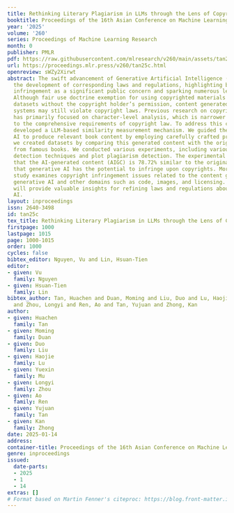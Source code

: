 ```yaml
---
title: Rethinking Literary Plagiarism in LLMs through the Lens of Copyright Laws
booktitle: Proceedings of the 16th Asian Conference on Machine Learning
year: '2025'
volume: '260'
series: Proceedings of Machine Learning Research
month: 0
publisher: PMLR
pdf: https://raw.githubusercontent.com/mlresearch/v260/main/assets/tan25c/tan25c.pdf
url: https://proceedings.mlr.press/v260/tan25c.html
openreview: sWZy2Xirwt
abstract: The swift advancement of Generative Artificial Intelligence (AI) has outstripped
  the development of corresponding laws and regulations, highlighting books’ copyright
  infringement as a significant public concern and sparking numerous legal disputes.
  Although fair use doctrine exemption for using copyrighted materials in training
  datasets without the copyright holder’s permission, content generated by such AI
  systems may still violate copyright laws. Previous research on copyright infringement
  has primarily focused on character-level analysis, which is narrower in scope compared
  to the comprehensive requirements of copyright law. To address this challenge, we
  developed a LLM-based similarity measurement mechanism. We guided the generative
  AI to produce relevant book content by employing carefully crafted prompts. Subsequently,
  we created datasets by comparing this generated content with the original texts
  from famous books. We conducted various experiments, including various similarity
  detection techniques and plot plagiarism detection. The experimental results show
  that the AI-generated content (AIGC) is 78.72% similar to the original text, confirming
  that generative AI has the potential to infringe upon copyrights. Moreover, our
  study examines copyright infringement issues related to the content generated by
  generative AI and other domains such as code, images, and licensing. Our research
  will provide valuable insights for refining laws and regulations about generative
  AI.
layout: inproceedings
issn: 2640-3498
id: tan25c
tex_title: Rethinking Literary Plagiarism in LLMs through the Lens of Copyright Laws
firstpage: 1000
lastpage: 1015
page: 1000-1015
order: 1000
cycles: false
bibtex_editor: Nguyen, Vu and Lin, Hsuan-Tien
editor:
- given: Vu
  family: Nguyen
- given: Hsuan-Tien
  family: Lin
bibtex_author: Tan, Huachen and Duan, Moming and Liu, Duo and Lu, Haojie and Mu, Yuexin
  and Zhou, Longyi and Ren, Ao and Tan, Yujuan and Zhong, Kan
author:
- given: Huachen
  family: Tan
- given: Moming
  family: Duan
- given: Duo
  family: Liu
- given: Haojie
  family: Lu
- given: Yuexin
  family: Mu
- given: Longyi
  family: Zhou
- given: Ao
  family: Ren
- given: Yujuan
  family: Tan
- given: Kan
  family: Zhong
date: 2025-01-14
address:
container-title: Proceedings of the 16th Asian Conference on Machine Learning
genre: inproceedings
issued:
  date-parts:
  - 2025
  - 1
  - 14
extras: []
# Format based on Martin Fenner's citeproc: https://blog.front-matter.io/posts/citeproc-yaml-for-bibliographies/
---
```

